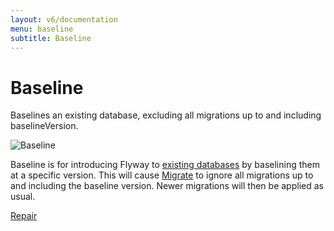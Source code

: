 ```yaml
---
layout: v6/documentation
menu: baseline
subtitle: Baseline
---
```

# Baseline

Baselines an existing database, excluding all migrations up to and including baselineVersion.

![Baseline](/assets/balsamiq/command-baseline.png)

Baseline is for introducing Flyway to [existing databases](/documentation/v6/existing) by baselining them
at a specific version. This will cause [Migrate](/documentation/v6/command/migrate) to ignore all migrations
up to and including the baseline version. Newer migrations will then be applied as usual.

<p class="next-steps">
    <a class="btn btn-primary" href="/documentation/v6/command/repair">Repair <i class="fa fa-arrow-right"></i></a>
</p>
